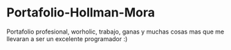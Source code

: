 # Portafolio-Hollman-Mora
Portafolio profesional, worholic, trabajo, ganas y muchas cosas mas que me llevaran a ser un excelente programador :)
